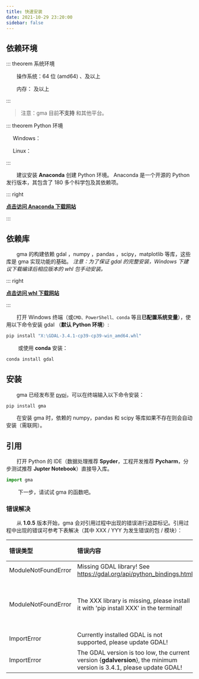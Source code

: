```yaml
---
title: 快速安装
date: 2021-10-29 23:20:00
sidebar: false
---
```


## 依赖环境

::: theorem 系统环境

&emsp;&emsp;操作系统：64 位 (amd64) <Badge text="Windows" vertical='middle'/> 、<Badge text="Linux" vertical='middle'/>及以上

&emsp;&emsp;内存：<Badge text="8 GB" vertical='middle'/>  及以上

:::

> 注意：gma 目前**不支持** <Badge text="MacOS" type='error' vertical='middle'/> 和其他平台。

::: theorem Python 环境

&emsp; Windows： <Badge text="3.8 ~ 3.11" vertical='middle'/>

&emsp; Linux： <Badge text="3.9~3.11" vertical='middle'/>

:::

&emsp;&emsp;建议安装 **Anaconda** 创建 Python 环境。 Anaconda 是一个开源的 Python 发行版本，其包含了 180 多个科学包及其依赖项。

::: right  

 [**点击访问 Anaconda 下载网站**](https://www.anaconda.com/)

:::

## 依赖库 
&emsp;&emsp;gma 的构建依赖 gdal <Badge text="3.4.1 +"/>，numpy <Badge text="1.23.3 +"/>，pandas <Badge text="1.4.2 +"/>，scipy<Badge text="1.7.3 +"/>，matplotlib<Badge text="3.5.2 +"/> 等库，这些库是 gma 实现功能的基础。 *注意：为了保证 gdal 的完整安装，Windows 下建议下载编译后相应版本的 whl 包手动安装。*

::: right 

 [**点击访问 whl 下载网站**](https://www.lfd.uci.edu/~gohlke/pythonlibs/)

:::

&emsp;&emsp;打开  Windows 终端（或```CMD、PowerShell、conda``` 等且**已配置系统变量**），使用以下命令安装 gdal （**默认 Python 环境**）:
```bash
pip install "X:\GDAL-3.4.1-cp39-cp39-win_amd64.whl"
```
&emsp;&emsp; 或使用 **conda** 安装：

```bash
conda install gdal
```



## 安装

&emsp;&emsp;gma 已经发布至 [pypi](https://pypi.org/project/gma/)，可以在终端输入以下命令安装：

```bash
pip install gma
```
&emsp;&emsp;在安装 gma 时，依赖的 numpy，pandas 和 scipy 等库如果不存在则会自动安装（需联网）。


## 引用

&emsp;&emsp;打开 Python 的 IDE（数据处理推荐 **Spyder**，工程开发推荐 **Pycharm**，分步测试推荐 **Jupter Notebook**）直接导入库。

```python
import gma
```

&emsp;&emsp; 下一步，请试试 gma 的函数吧。

### 错误解决

&emsp;&emsp;从 **1.0.5** 版本开始，gma 会对引用过程中出现的错误进行追踪标记。引用过程中出现的错误可参考下表解决（其中 XXX / YYY 为发生错误的包 / 模块）：

| 错误类型            | 错误内容                                                     | 解决方法                          |
| :------------------ | :----------------------------------------------------------- | :-------------------------------- |
| ModuleNotFoundError | Missing GDAL library! See https://gdal.org/api/python_bindings.html | [安装 gdal](/Install.html#依赖库) |
| ModuleNotFoundError | The XXX library is missing, please install it with 'pip install XXX' in the terminal! | 在终端输入 `pip install XXX` 安装 |
| ImportError         | Currently installed GDAL is not supported, please update GDAL! | 升级 gdal                         |
| ImportError         | The GDAL version is too low, the current version {__gdalversion__}, the minimum version is 3.4.1, please update GDAL! | 升级 gdal                         |
